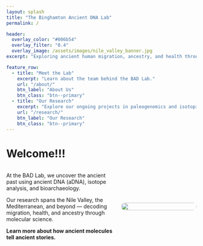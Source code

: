 ```yaml
---
layout: splash
title: "The Binghamton Ancient DNA Lab"
permalink: /

header:
  overlay_color: "#006b54"
  overlay_filter: "0.4"
  overlay_image: /assets/images/nile_valley_banner.jpg
excerpt: "Exploring ancient human migration, ancestry, and health through genomics at Binghamton University."

feature_row:
  - title: "Meet the Lab"
    excerpt: "Learn about the team behind the BAD Lab."
    url: "/about/"
    btn_label: "About Us"
    btn_class: "btn--primary"
  - title: "Our Research"
    excerpt: "Explore our ongoing projects in paleogenomics and isotopic analysis."
    url: "/research/"
    btn_label: "Our Research"
    btn_class: "btn--primary"
---
```


# Welcome!!!

<div style="display: flex; align-items: center; flex-wrap: wrap;">

<div style="flex: 2; padding-right: 20px; min-width: 250px;">

At the BAD Lab, we uncover the ancient past using ancient DNA (aDNA), isotope analysis, and bioarchaeology.

Our research spans the Nile Valley, the Mediterranean, and beyond — decoding migration, health, and ancestry through molecular science.

**Learn more about how ancient molecules tell ancient stories.**

</div>

<div style="flex: 1; min-width: 200px;">
<img src="/assets/images/img_3285.jpg" style="width:100%; max-width:300px; border-radius:10px;">
</div>

</div>

